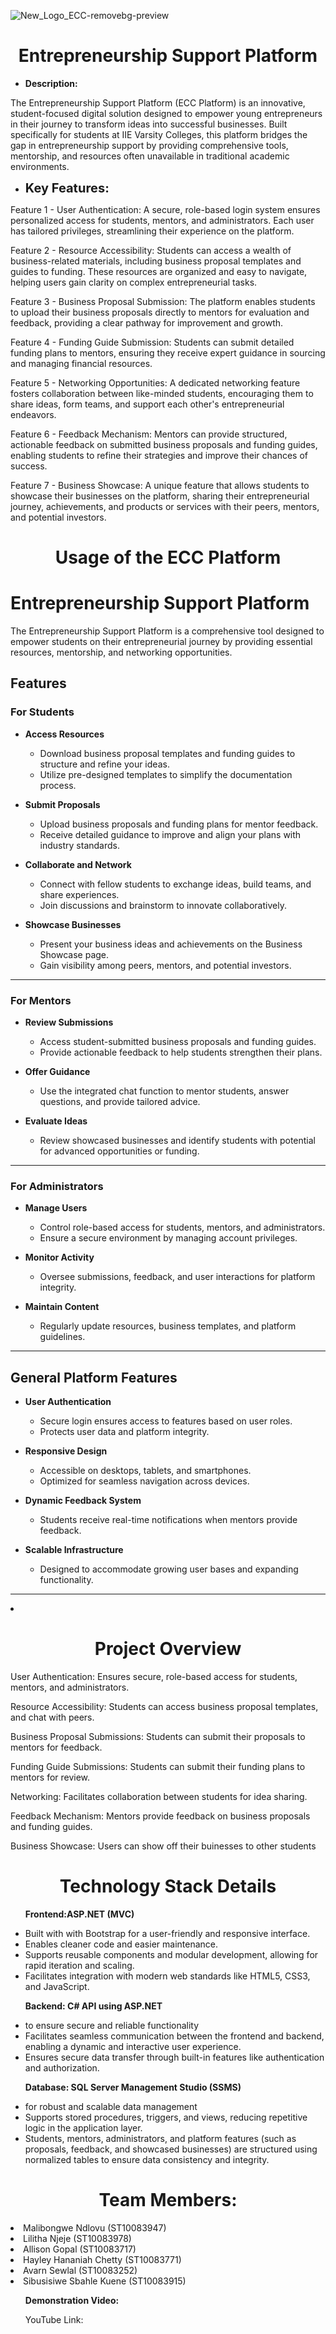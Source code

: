 ![New_Logo_ECC-removebg-preview](https://github.com/user-attachments/assets/e4e01980-144d-4d37-94a1-3e264e58780e)

<div style="text-align: center;">
    <h1>Entrepreneurship Support Platform</h1>
</div>

<ul><li><strong>Description:</strong></li></ul>
<p>The Entrepreneurship Support Platform (ECC Platform) is an innovative, student-focused digital solution designed to empower young entrepreneurs in their journey to transform ideas into successful businesses. Built specifically for students at IIE Varsity Colleges, this platform bridges the gap in entrepreneurship support by providing comprehensive tools, mentorship, and resources often unavailable in traditional academic environments.</p>

<ul><li><strong style="font-size: 20px;">Key Features:</strong></li></ul>
<p>Feature 1 - User Authentication:
A secure, role-based login system ensures personalized access for students, mentors, and administrators. Each user has tailored privileges, streamlining their experience on the platform.</p>

<p>Feature 2 - Resource Accessibility:
Students can access a wealth of business-related materials, including business proposal templates and guides to funding. These resources are organized and easy to navigate, helping users gain clarity on complex entrepreneurial tasks.</p>

<p>Feature 3 - Business Proposal Submission:
The platform enables students to upload their business proposals directly to mentors for evaluation and feedback, providing a clear pathway for improvement and growth.</p>

<p>Feature 4 - Funding Guide Submission:
Students can submit detailed funding plans to mentors, ensuring they receive expert guidance in sourcing and managing financial resources.</p>

<p>Feature 5 - Networking Opportunities:
A dedicated networking feature fosters collaboration between like-minded students, encouraging them to share ideas, form teams, and support each other's entrepreneurial endeavors.</p>

<p>Feature 6 - Feedback Mechanism:
Mentors can provide structured, actionable feedback on submitted business proposals and funding guides, enabling students to refine their strategies and improve their chances of success.</p>

<p>Feature 7 - Business Showcase:
A unique feature that allows students to showcase their businesses on the platform, sharing their entrepreneurial journey, achievements, and products or services with their peers, mentors, and potential investors.</p>

<div style="text-align: center;">
    <h1>Usage of the ECC Platform</h1>
</div>

# **Entrepreneurship Support Platform**

The Entrepreneurship Support Platform is a comprehensive tool designed to empower students on their entrepreneurial journey by providing essential resources, mentorship, and networking opportunities.

## **Features**

### **For Students**
- **Access Resources**  
  - Download business proposal templates and funding guides to structure and refine your ideas.  
  - Utilize pre-designed templates to simplify the documentation process.  

- **Submit Proposals**  
  - Upload business proposals and funding plans for mentor feedback.  
  - Receive detailed guidance to improve and align your plans with industry standards.  

- **Collaborate and Network**  
  - Connect with fellow students to exchange ideas, build teams, and share experiences.  
  - Join discussions and brainstorm to innovate collaboratively.  

- **Showcase Businesses**  
  - Present your business ideas and achievements on the Business Showcase page.  
  - Gain visibility among peers, mentors, and potential investors.  

---

### **For Mentors**
- **Review Submissions**  
  - Access student-submitted business proposals and funding guides.  
  - Provide actionable feedback to help students strengthen their plans.  

- **Offer Guidance**  
  - Use the integrated chat function to mentor students, answer questions, and provide tailored advice.  

- **Evaluate Ideas**  
  - Review showcased businesses and identify students with potential for advanced opportunities or funding.  

---

### **For Administrators**
- **Manage Users**  
  - Control role-based access for students, mentors, and administrators.  
  - Ensure a secure environment by managing account privileges.  

- **Monitor Activity**  
  - Oversee submissions, feedback, and user interactions for platform integrity.  

- **Maintain Content**  
  - Regularly update resources, business templates, and platform guidelines.  

---

## **General Platform Features**
- **User Authentication**  
  - Secure login ensures access to features based on user roles.  
  - Protects user data and platform integrity.  

- **Responsive Design**  
  - Accessible on desktops, tablets, and smartphones.  
  - Optimized for seamless navigation across devices.  

- **Dynamic Feedback System**  
  - Students receive real-time notifications when mentors provide feedback.  

- **Scalable Infrastructure**  
  - Designed to accommodate growing user bases and expanding functionality.  

---

<li></li>
<div style="text-align: center;">
    <h1>Project Overview </h1>
</div>
<p>User Authentication: Ensures secure, role-based access for students, mentors, and administrators.</p>
<p>Resource Accessibility: Students can access business proposal templates, and chat with peers.</p>
<p>Business Proposal Submissions: Students can submit their proposals to mentors for feedback.</p>
<p>Funding Guide Submissions: Students can submit their funding plans to mentors for review.</p>
<p>Networking: Facilitates collaboration between students for idea sharing.</p>
<p>Feedback Mechanism: Mentors provide feedback on business proposals and funding guides.</p>
<p>Business Showcase: Users can show off their buinesses to other students</p>

<div style="text-align: center;">
    <h1>Technology Stack Details</h1>
</div>

<ul><strong>Frontend:ASP.NET (MVC) </strong></ul>
<ul>
  <li>Built with with Bootstrap for a user-friendly and responsive interface.</li>
  <li>Enables cleaner code and easier maintenance.</li>
  <li>Supports reusable components and modular development, allowing for rapid iteration and scaling.</li>
  <li>Facilitates integration with modern web standards like HTML5, CSS3, and JavaScript.</li>
</ul>

<ul><strong>Backend: C# API using ASP.NET</strong></ul>
<ul>
  <li>to ensure secure and reliable functionality</li>
  <li>Facilitates seamless communication between the frontend and backend, enabling a dynamic and interactive user experience.</li>
  <li>Ensures secure data transfer through built-in features like authentication and authorization.</li>
</ul>

<ul><strong>Database: SQL Server Management Studio (SSMS)</strong></ul>
<ul>
  <li>for robust and scalable data management</li>
  <li>Supports stored procedures, triggers, and views, reducing repetitive logic in the application layer.</li>
  <li>Students, mentors, administrators, and platform features (such as proposals, feedback, and showcased businesses) are structured using normalized tables to ensure data consistency and integrity.</li>
</ul>

<div style="text-align: center;">
    <h1>Team Members:</h1>
</div>
<p>
   <li> Malibongwe Ndlovu (ST10083947)</li>
   <li> Lilitha Njeje (ST10083978)</li>
   <li> Allison Gopal (ST10083717)</li>
   <li> Hayley Hananiah Chetty (ST10083771)</li>
   <li> Avarn Sewlal (ST10083252)</li>
   <li> Sibusisiwe Sbahle Kuene (ST10083915)</li>
</p>

<ul><strong>Demonstration Video:</strong></ul>
<ul>
 YouTube Link:
</ul>
